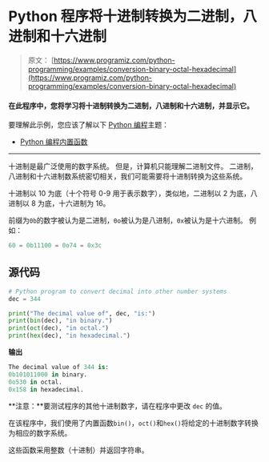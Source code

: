 # Python 程序将十进制转换为二进制，八进制和十六进制

> 原文： [https://www.programiz.com/python-programming/examples/conversion-binary-octal-hexadecimal](https://www.programiz.com/python-programming/examples/conversion-binary-octal-hexadecimal)

#### 在此程序中，您将学习将十进制转换为二进制，八进制和十六进制，并显示它。

要理解此示例，您应该了解以下 [Python 编程](/python-programming "Python tutorial")主题：

*   [Python 编程内置函数](/python-programming/built-in-function)

* * *

十进制是最广泛使用的数字系统。 但是，计算机只能理解二进制文件。 二进制，八进制和十六进制数系统密切相关，我们可能需要将十进制转换为这些系统。

十进制以 10 为底（十个符号 0-9 用于表示数字），类似地，二进制以 2 为底，八进制以 8 为底，十六进制为 16。

前缀为`0b`的数字被认为是二进制，`0o`被认为是八进制，`0x`被认为是十六进制。 例如：

```py
60 = 0b11100 = 0o74 = 0x3c 
```

## 源代码

```py
# Python program to convert decimal into other number systems
dec = 344

print("The decimal value of", dec, "is:")
print(bin(dec), "in binary.")
print(oct(dec), "in octal.")
print(hex(dec), "in hexadecimal.") 
```

**输出**

```py
The decimal value of 344 is:
0b101011000 in binary.
0o530 in octal.
0x158 in hexadecimal.

```

**注意：**要测试程序的其他十进制数字，请在程序中更改 `dec` 的值。

在该程序中，我们使用了内置函数`bin()`，`oct()`和`hex()`将给定的十进制数字转换为相应的数字系统。

这些函数采用整数（十进制）并返回字符串。